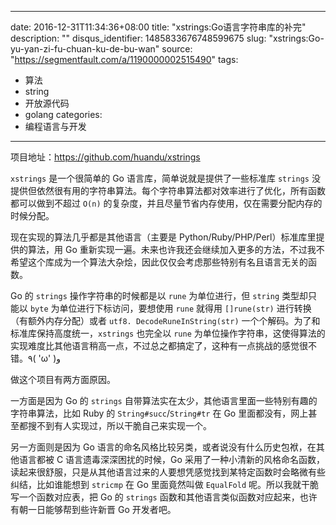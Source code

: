 
---
date: 2016-12-31T11:34:36+08:00
title: "xstrings:Go语言字符串库的补完"
description: ""
disqus_identifier: 1485833676748599675
slug: "xstrings:Go-yu-yan-zi-fu-chuan-ku-de-bu-wan"
source: "https://segmentfault.com/a/1190000002515490"
tags: 
- 算法 
- string 
- 开放源代码 
- golang 
categories:
- 编程语言与开发
---

项目地址：<https://github.com/huandu/xstrings>

`xstrings` 是一个很简单的 Go 语言库，简单说就是提供了一些标准库
`strings`
没提供但依然很有用的字符串算法。每个字符串算法都对效率进行了优化，所有函数都可以做到不超过
`O(n)` 的复杂度，并且尽量节省内存使用，仅在需要分配内存的时候分配。

现在实现的算法几乎都是其他语言（主要是
Python/Ruby/PHP/Perl）标准库里提供的算法，用 Go
重新实现一遍。未来也许我还会继续加入更多的方法，不过我不希望这个库成为一个算法大杂烩，因此仅仅会考虑那些特别有名且语言无关的函数。

Go 的 `strings` 操作字符串的时候都是以 `rune` 为单位进行，但 `string`
类型却只能以 `byte` 为单位进行下标访问，要想使用 `rune` 就得用
`[]rune(str)` 进行转换（有额外内存分配）或者
`utf8. DecodeRuneInString(str)`
一个个解码。为了和标准库保持高度统一，`xstrings` 也完全以 `rune`
为单位操作字符串，这使得算法的实现难度比其他语言稍高一点，不过总之都搞定了，这种有一点挑战的感觉很不错。٩(
'ω' )و

做这个项目有两方面原因。

一方面是因为 Go 的 `strings`
自带算法实在太少，其他语言里面一些特别有趣的字符串算法，比如 Ruby 的
`String#succ`/`String#tr` 在 Go
里面都没有，网上甚至都搜不到有人实现过，所以干脆自己来实现一个。

另一方面则是因为 Go
语言的命名风格比较另类，或者说没有什么历史包袱，在其他语言都被 C
语言遗毒深深困扰的时候，Go
采用了一种小清新的风格命名函数，读起来很舒服，只是从其他语言过来的人要想凭感觉找到某特定函数时会略微有些纠结，比如谁能想到
`stricmp` 在 Go 里面竟然叫做 `EqualFold`
呢。所以我就干脆写一个函数对应表，把 Go 的 `strings`
函数和其他语言类似函数对应起来，也许有朝一日能够帮到些许新晋 Go
开发者吧。

